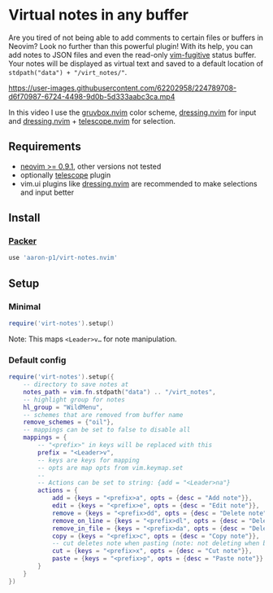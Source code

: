 # Virtual notes in any buffer

Are you tired of not being able to add comments to certain files or buffers in Neovim? Look no
further than this powerful plugin! With its help, you can add notes to JSON files and even the
read-only [vim-fugitive](https://github.com/tpope/vim-fugitive) status buffer.
Your notes will be displayed as virtual text and saved to a default location of
`stdpath("data") + "/virt_notes/"`.


https://user-images.githubusercontent.com/62202958/224789708-d6f70987-6724-4498-9d0b-5d333aabc3ca.mp4

In this video I use the [gruvbox.nvim](https://github.com/ellisonleao/gruvbox.nvim) color scheme,
[dressing.nvim](https://github.com/stevearc/dressing.nvim) for input and
[dressing.nvim](https://github.com/stevearc/dressing.nvim) +
[telescope.nvim](https://github.com/nvim-telescope/telescope.nvim) for selection.

## Requirements

- [neovim >= 0.9.1](https://github.com/neovim/neovim/wiki/Installing-Neovim), other versions not tested
- optionally [telescope](https://github.com/nvim-telescope/telescope.nvim) plugin
- vim.ui plugins like [dressing.nvim](https://github.com/stevearc/dressing.nvim) are recommended to
  make selections and input better

## Install

### [Packer](https://github.com/wbthomason/packer.nvim)

```lua
use 'aaron-p1/virt-notes.nvim'
```

## Setup

### Minimal

```lua
require('virt-notes').setup()
```

Note: This maps `<Leader>v…` for note manipulation.

### Default config

```lua
require('virt-notes').setup({
    -- directory to save notes at
    notes_path = vim.fn.stdpath("data") .. "/virt_notes",
    -- highlight group for notes
    hl_group = "WildMenu",
    -- schemes that are removed from buffer name
    remove_schemes = {"oil"},
    -- mappings can be set to false to disable all
    mappings = {
        -- "<prefix>" in keys will be replaced with this
        prefix = "<Leader>v",
        -- keys are keys for mapping
        -- opts are map opts from vim.keymap.set
        --
        -- Actions can be set to string: {add = "<Leader>na"}
        actions = {
            add = {keys = "<prefix>a", opts = {desc = "Add note"}},
            edit = {keys = "<prefix>e", opts = {desc = "Edit note"}},
            remove = {keys = "<prefix>dd", opts = {desc = "Delete note"}},
            remove_on_line = {keys = "<prefix>dl", opts = {desc = "Delete all notes on line"}},
            remove_in_file = {keys = "<prefix>da", opts = {desc = "Delete all notes in file"}},
            copy = {keys = "<prefix>c", opts = {desc = "Copy note"}},
            -- cut deletes note when pasting (note: not deleting when buffer is unloaded)
            cut = {keys = "<prefix>x", opts = {desc = "Cut note"}},
            paste = {keys = "<prefix>p", opts = {desc = "Paste note"}}
        }
    }
})
